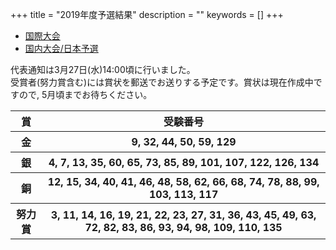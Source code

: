 +++
title = "2019年度予選結果"
description = ""
keywords = []
+++

<nav aria-label="...">
  <ul class="pager">
    <li><a href="/record/">国際大会</a></li>
    <li class="disabled"><a href="/result2019/">国内大会/日本予選</a></li>
  </ul>
</nav>

代表通知は3月27日(水)14:00頃に行いました。  
受賞者(努力賞含む)には賞状を郵送でお送りする予定です。賞状は現在作成中ですので, 5月頃までお待ちください。

<table class="table">
  <thead>
    <tr>
      <th scope="col">賞</th>
      <th scope="col">受験番号</th>
    </tr>
  </thead>
  <tbody>
      <tr class="gold">
          <th scope="row">金</th>
          <th scope="row">9, 32, 44, 50, 59, 129</th>
      </tr>
      <tr class="silver">
          <th scope="row">銀</th>
          <th scope="row">4, 7, 13, 35, 60, 65, 73, 85, 89, 101, 107, 122, 126, 134</th>
      </tr>
      <tr class="bronze">
          <th scope="row">銅</th>
          <th scope="row">12, 15, 34, 40, 41, 46, 48, 58, 62, 66, 68, 74, 78, 88, 99, 103, 113, 117</th>
      </tr>
      <tr class="">
          <th scope="row">努力賞</th>
          <th scope="row">3, 11, 14, 16, 19, 21, 22, 23, 27, 31, 36, 43, 45, 49, 63, 72, 82, 83, 86, 93, 94, 98, 109, 110, 135</th>
      </tr>
  </tbody>
  </table>

